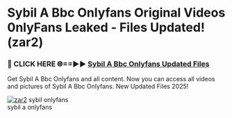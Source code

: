 # Sybil A Bbc Onlyfans Original Videos 0nlyFans Leaked - Files Updated! (zar2)

<h3>🔴 CLICK HERE 🌐==►► <a href="https://tinyurl.com/2r6w6z4p" rel="nofollow">Sybil A Bbc Onlyfans Updated Files</a></h3>

Get Sybil A Bbc Onlyfans and all content. Now you can access all videos and pictures of Sybil A Bbc Onlyfans. New Updated Files 2025!

[![zar2](https://i.imgur.com/CCmkfDU.gif)](https://tinyurl.com/2r6w6z4p)
sybil onlyfans<br>
sybil a onlyfans